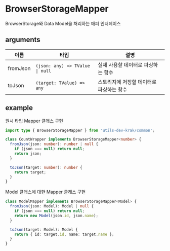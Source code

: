 # BrowserStorageMapper

BrowserStorage와 Data Model을 처리하는 매퍼 인터페이스

## arguments

| 이름 | 타입 | 설명 |
| --- | --- | --- |
| fromJson | `(json: any) => TValue \| null` | 실제 사용할 데이터로 파싱하는 함수 |
| toJson | `(target: TValue) => any` | 스토리지에 저장할 데이터로 파싱하는 함수 |

## example

원시 타입 Mapper 클래스 구현

```ts
import type { BrowserStorageMapper } from 'utils-dev-krak/common';

class CountWrapper implements BrowserStorageMapper<number> {
  fromJson(json: number): number | null {
    if (json === null) return null;
    return json;
  }

  toJson(target: number): number {
    return target;
  }
}
```

Model 클래스에 대한 Mapper 클래스 구현

```ts
class ModelMapper implements BrowserStorageMapper<Model> {
  fromJson(json: Model): Model | null {
    if (json === null) return null;
    return new Model(json.id, json.name);
  }

  toJson(target: Model): Model {
    return { id: target.id, name: target.name };
  }
}
```
